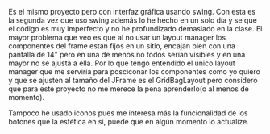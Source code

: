 Es el mismo proyecto pero con interfaz gráfica usando swing. Con esta es la segunda vez que uso swing además lo he hecho en un solo día y se que el código es muy imperfecto y no he profundizado demasiado en la clase. 
El mayor problema que veo es que al no usar un layout manager los componentes del frame están fijos en un sitio, encajan bien con una pantalla de 14" pero en una de menos no todos serían visibles y en una mayor no se ajusta a ella. Por lo que tengo entendido el único layout manager que me serviría para posciconar los componentes como yo quiero y que se ajusten al tamaño del JFrame es el GridBagLayout pero considero que para este proyecto no me merece la pena aprenderlo(o al menos de momento).

Tampoco he usado iconos pues me interesa más la funcionalidad de los botones que la estética en sí, puede que en algún momento lo actualize.

